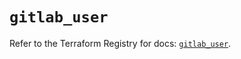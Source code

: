 # `gitlab_user`

Refer to the Terraform Registry for docs: [`gitlab_user`](https://registry.terraform.io/providers/gitlabhq/gitlab/17.7.0/docs/resources/user).
